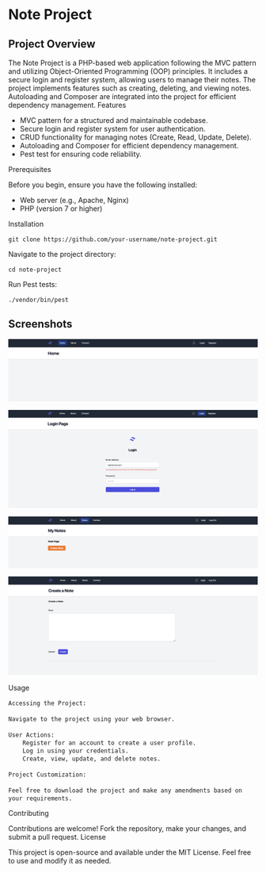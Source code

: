 # Note Project
## Project Overview

The Note Project is a PHP-based web application following the MVC pattern and utilizing Object-Oriented Programming (OOP) principles. It includes a secure login and register system, allowing users to manage their notes. The project implements features such as creating, deleting, and viewing notes. Autoloading and Composer are integrated into the project for efficient dependency management.
Features

  - MVC pattern for a structured and maintainable codebase.
  - Secure login and register system for user authentication.
  - CRUD functionality for managing notes (Create, Read, Update, Delete).
  - Autoloading and Composer for efficient dependency management.
  - Pest test for ensuring code reliability.

Prerequisites

Before you begin, ensure you have the following installed:

-  Web server (e.g., Apache, Nginx)
-  PHP (version 7 or higher)

Installation

    git clone https://github.com/your-username/note-project.git

Navigate to the project directory:

    cd note-project

Run Pest tests:

    ./vendor/bin/pest
    
## Screenshots

![](example-images/image1.png)

![](example-images/image2.png)    

![](example-images/image3.png)    

![](example-images/image4.png)    

Usage

    Accessing the Project:

    Navigate to the project using your web browser.

    User Actions:
        Register for an account to create a user profile.
        Log in using your credentials.
        Create, view, update, and delete notes.

    Project Customization:

    Feel free to download the project and make any amendments based on your requirements.

Contributing

Contributions are welcome! Fork the repository, make your changes, and submit a pull request.
License

This project is open-source and available under the MIT License. Feel free to use and modify it as needed.


